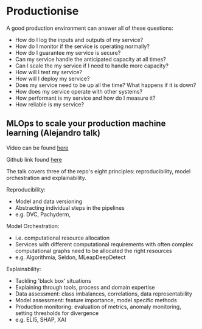 # Productionise

A good production environment can answer all of these questions:

* How do I log the inputs and outputs of my service?
* How do I monitor if the service is operating normally?
* How do I guarantee my service is secure?
* Can my service handle the anticipated capacity at all times?
* Can I scale the my service if I need to handle more capacity?
* How will I test my service?
* How will I deploy my service?
* Does my service need to be up all the time? What happens if it is down?
* How does my service operate with other systems?
* How performant is my service and how do I measure it?
* How reliable is my service?

## MLOps to scale your production machine learning (Alejandro talk)

Video can be found [here](https://www.youtube.com/watch?v=Ynb6X0KZKxY)

Github link found [here](https://github.com/EthicalML/awesome-production-machine-learning#model-serving-and-monitoring)

The talk covers three of the repo's eight principles: reproducibility, model orchestration and explainability.

Reproducibility:

* Model and data versioning
* Abstracting individual steps in the pipelines
* e.g. DVC, Pachyderm, 

Model Orchestration:

* i.e. computational resource allocation
* Services with different computational requirements with often complex computational graphs need to be allocated the right resources
* e.g. Algorithmia, Seldon, MLeapDeepDetect

Explainability:

* Tackling 'black box' situations
* Explaining through tools, process and domain expertise
* Data assessment: class imbalances, correlations, data representability
* Model assessment: feature importance, model specific methods
* Production monitoring: evaluation of metrics, anomaly monitoring, setting thresholds for divergence
* e.g. ELI5, SHAP, XAI